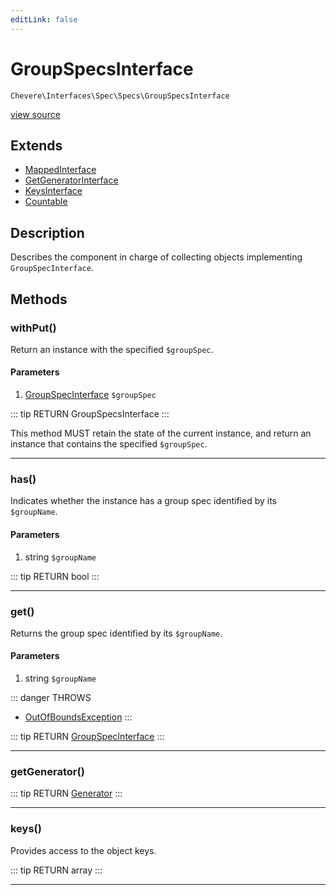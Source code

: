 ```yaml
---
editLink: false
---
```


# GroupSpecsInterface

`Chevere\Interfaces\Spec\Specs\GroupSpecsInterface`

[view source](https://github.com/chevere/chevere/blob/master/src/Chevere/Interfaces/Spec/Specs/GroupSpecsInterface.php)

## Extends

- [MappedInterface](../../DataStructures/MappedInterface.md)
- [GetGeneratorInterface](../../DataStructures/GetGeneratorInterface.md)
- [KeysInterface](../../DataStructures/KeysInterface.md)
- [Countable](https://www.php.net/manual/class.countable)

## Description

Describes the component in charge of collecting objects implementing `GroupSpecInterface`.

## Methods

### withPut()

Return an instance with the specified `$groupSpec`.

#### Parameters

1. [GroupSpecInterface](./GroupSpecInterface.md) `$groupSpec`

::: tip RETURN
GroupSpecsInterface
:::

This method MUST retain the state of the current instance, and return
an instance that contains the specified `$groupSpec`.

---

### has()

Indicates whether the instance has a group spec identified by its `$groupName`.

#### Parameters

1. string `$groupName`

::: tip RETURN
bool
:::

---

### get()

Returns the group spec identified by its `$groupName`.

#### Parameters

1. string `$groupName`

::: danger THROWS
- [OutOfBoundsException](../../../Exceptions/Core/OutOfBoundsException.md) 
:::

::: tip RETURN
[GroupSpecInterface](./GroupSpecInterface.md)
:::

---

### getGenerator()

::: tip RETURN
[Generator](https://www.php.net/manual/class.generator)
:::

---

### keys()

Provides access to the object keys.

::: tip RETURN
array
:::

---
